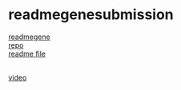 # readmegenesubmission
 <p><a href="https://shelbybridwell.github.io/readmegene/">readmegene</a>
    <br><a href="https://github.com/shelbybridwell/readmegene/">repo</a>    
    <br><a href="https://github.com/shelbybridwell/readmegene/tree/main/dist">readme file</a></p>
    <br><a href="chrome-extension://nocepbfomlobkggpnokaimlijaeapjph/recording-recovery.htm/">video</a>
    </p>
